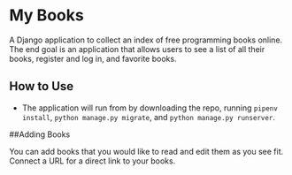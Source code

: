 # My Books

A Django application to collect an index of free programming books online. The end goal is an application that allows users to see a list of all their books, register and log in, and favorite books.

## How to Use

- The application will run from by downloading the repo, running `pipenv install`, `python manage.py migrate`, and `python manage.py runserver`.

##Adding Books

You can add books that you would like to read and edit them as you see fit. Connect a URL for a direct link to your books. 


